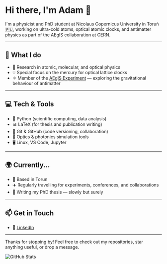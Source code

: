 # Hi there, I'm Adam 👋

I'm a physicist and PhD student at Nicolaus Copernicus University in Toruń 🇵🇱, working on ultra-cold atoms, optical atomic clocks, and antimatter physics as part of the AEgIS collaboration at CERN.

---

## 🔬 What I do

- 🧪 Research in atomic, molecular, and optical physics
- 💡 Special focus on the mercury for optical lattice clocks
- ⚛️ Member of the [AEgIS Experiment](https://home.cern/science/experiments/aegis) — exploring the gravitational behaviour of antimatter

---

## 💻 Tech & Tools

- 🐍 Python (scientific computing, data analysis)
- 📊 LaTeX (for thesis and publication writing)
- 🧰 Git & GitHub (code versioning, collaboration)
- 🔭 Optics & photonics simulation tools
- 🖥 Linux, VS Code, Jupyter

---

## 🌍 Currently...

- 📍 Based in Torun
- ✈️ Regularly travelling for experiments, conferences, and collaborations
- 🧵 Writing my PhD thesis — slowly but surely

---

## 📫 Get in Touch

- 💼 [LinkedIn](https://www.linkedin.com/in/adam-linek-56aa59276/)

---

Thanks for stopping by! Feel free to check out my repositories, star anything useful, or drop a message.

![GitHub Stats](https://github-readme-stats.vercel.app/api?username=a-linek&show_icons=true&theme=default)
